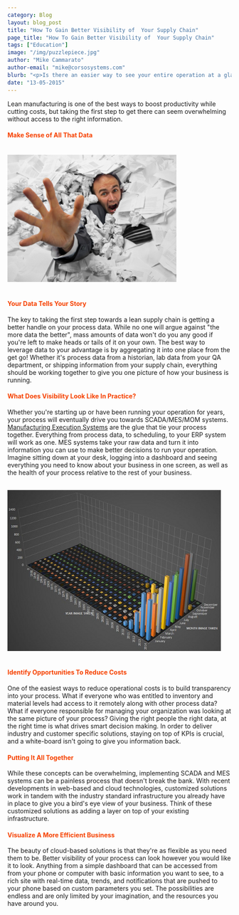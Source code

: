 ```yaml
---
category: Blog
layout: blog_post
title: "How To Gain Better Visibility of  Your Supply Chain"
page_title: "How To Gain Better Visibility of  Your Supply Chain"
tags: ["Education"]
image: "/img/puzzlepiece.jpg"
author: "Mike Cammarato"
author-email: "mike@corsosystems.com"
blurb: "<p>Is there an easier way to see your entire operation at a glance?</p>"
date: "13-05-2015"
---
```



<p>Lean manufacturing is one of the best ways to boost productivity while cutting costs, but taking the first step to get there can seem overwhelming without access to the right information.</p>

<h4><b style="color:#f64100;">Make Sense of All That Data</b></h4>

<br/>
<img src="/img/paperwork.jpg" width="380px"/>
<br/><br/>

<h4><b style="color:#f64100;">Your Data Tells Your Story</b></h4>

<p>The key to taking the first step towards a lean supply chain is getting a better handle on your process data. While  no one will argue against "the more data the better", mass amounts of data won't do you any good if you're left to make heads or tails of it on your own. The best way to leverage data to your advantage is by aggregating it into one place from the get go! Whether it's process data from a historian, lab data from your QA department, or shipping information from your supply chain, everything should be working together to give you one picture of how your business is running.</p>

<h4><b style="color:#f64100;">What Does Visibility Look Like In Practice?</b></h4>

<p>Whether you're starting up or have been running your operation for years, your process will eventually drive you towards SCADA/MES/MOM systems. <a href="http://corsosystems.com/mesbusiness.html">Manufacturing Execution Systems</a> are the glue that tie your process together. Everything from process data, to scheduling, to your ERP system will work as one. MES systems take your raw data and turn it into information you can use to make better decisions to run your operation. Imagine sitting down at your desk, logging into a dashboard and seeing everything you need to know about your business in one screen, as well as the health of your process relative to the rest of your business. </p>

<br/>
<img src="/img/imagechart.jpg" width="480px"/>
<br/><br/>

<h4><b style="color:#f64100;">Identify Opportunities To Reduce Costs</b></h4>

<p>One of the easiest ways to reduce operational costs is to build transparency into your process. What if everyone who was entitled to inventory and material levels had access to it remotely along with other process data? What if everyone responsible for managing your organization was looking at the same picture of your process? Giving the right people the right data, at the right time is what drives smart decision making. In order to deliver industry and customer specific solutions, staying on top of KPIs is crucial, and a white-board isn't going to give you information back.</p>

<h4><b style="color:#f64100;">Putting It All Together</b></h4>

<p>While these concepts can be overwhelming, implementing SCADA and MES systems can be a painless process that doesn't break the bank. With recent developments in web-based and cloud technologies, customized solutions work in tandem with the industry standard infrastructure you already have in place to give you a bird's eye view of your business. Think of these customized solutions as adding a layer on top of your existing infrastructure.</p>

<h4><b style="color:#f64100;">Visualize A More Efficient Business</b></h4>

<p>The beauty of cloud-based solutions is that they're as flexible as you need them to be. Better visibility of your process can look however you would like it to look. Anything from a simple dashboard that can be accessed from from your phone or computer with basic information you want to see, to a rich site with real-time data, trends, and notifications that are pushed to your phone based on custom parameters you set. The possibilities are endless and are only limited by your imagination, and the resources you have around you.</p>
